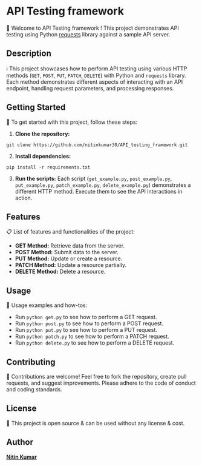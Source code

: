 # API Testing framework

🚀 Welcome to API Testing framework ! This project demonstrates API testing using Python [requests](https://pypi.org/project/requests/) library against a sample API server.

## Description

ℹ️ This project showcases how to perform API testing using various HTTP methods (`GET`, `POST`, `PUT`, `PATCH`, `DELETE`) with Python and `requests` library. Each method demonstrates different aspects of interacting with an API endpoint, handling request parameters, and processing responses.

## Getting Started

🔧 To get started with this project, follow these steps:

1. **Clone the repository:**

```commandline
git clone https://github.com/nitinkumar30/API_testing_framework.git
```

2. **Install dependencies:**

```commandline
pip install -r requirements.txt
```

3. **Run the scripts:**
Each script (`get_example.py`, `post_example.py`, `put_example.py`, `patch_example.py`, `delete_example.py`) demonstrates a different HTTP method. Execute them to see the API interactions in action.

## Features

📋 List of features and functionalities of the project:

- **GET Method:** Retrieve data from the server.
- **POST Method:** Submit data to the server.
- **PUT Method:** Update or create a resource.
- **PATCH Method:** Update a resource partially.
- **DELETE Method:** Delete a resource.

## Usage

📘 Usage examples and how-tos:

- Run `python get.py` to see how to perform a GET request.
- Run `python post.py` to see how to perform a POST request.
- Run `python put.py` to see how to perform a PUT request.
- Run `python patch.py` to see how to perform a PATCH request.
- Run `python delete.py` to see how to perform a DELETE request.

## Contributing

🤝 Contributions are welcome! Feel free to fork the repository, create pull requests, and suggest improvements. Please adhere to the code of conduct and coding standards.

## License

📝 This project is open source & can be used without any license & cost.

## Author

[**Nitin Kumar**](https://linkedin.com/in/nitin30kumar)
